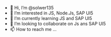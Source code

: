 - 👋 Hi, I’m @solwer135
- 👀 I’m interested in JS, Node.Js, SAP UI5
- 🌱 I’m currently learning JS and SAP UI5
- 💞️ I’m looking to collaborate on Js ans SAP UI5
- 📫 How to reach me ...

<!---
solwer135/solwer135 is a ✨ special ✨ repository because its `README.md` (this file) appears on your GitHub profile.
You can click the Preview link to take a look at your changes.
--->
